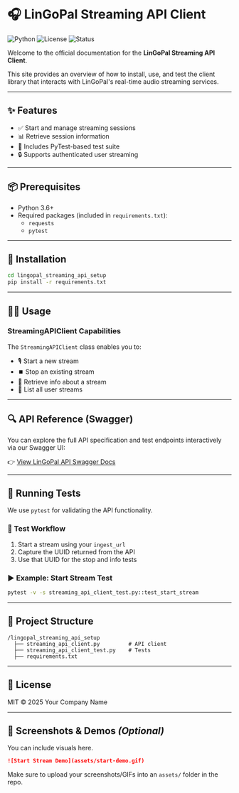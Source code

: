 
# 🎧 LinGoPal Streaming API Client

![Python](https://img.shields.io/badge/python-3.6+-blue)
![License](https://img.shields.io/badge/license-MIT-green)
![Status](https://img.shields.io/badge/status-Active-brightgreen)

Welcome to the official documentation for the **LinGoPal Streaming API Client**.

This site provides an overview of how to install, use, and test the client library that interacts with LinGoPal's real-time audio streaming services.

---

## ✨ Features

- ✅ Start and manage streaming sessions
- 📊 Retrieve session information
- 🧪 Includes PyTest-based test suite
- 🔒 Supports authenticated user streaming

---

## 📦 Prerequisites

- Python 3.6+
- Required packages (included in `requirements.txt`):
  - `requests`
  - `pytest`

---

## 🚀 Installation

```bash
cd lingopal_streaming_api_setup
pip install -r requirements.txt
```

---

## 🧑‍💻 Usage

### StreamingAPIClient Capabilities

The `StreamingAPIClient` class enables you to:

- 🎙️ Start a new stream
- ⏹️ Stop an existing stream
- 📄 Retrieve info about a stream
- 📃 List all user streams

---

## 🔍 API Reference (Swagger)

You can explore the full API specification and test endpoints interactively via our Swagger UI:

👉 [View LinGoPal API Swagger Docs](https://cs9m9ilwlg.execute-api.us-west-2.amazonaws.com/public_api_dev/swagger)

---

## 🧪 Running Tests

We use `pytest` for validating the API functionality.

### 🧭 Test Workflow

1. Start a stream using your `ingest_url`
2. Capture the UUID returned from the API
3. Use that UUID for the stop and info tests

### ▶️ Example: Start Stream Test

```bash
pytest -v -s streaming_api_client_test.py::test_start_stream
```

---

## 📁 Project Structure

```
/lingopal_streaming_api_setup
  ├── streaming_api_client.py         # API client
  ├── streaming_api_client_test.py    # Tests
  ├── requirements.txt
```

---

## 📄 License

MIT © 2025 Your Company Name

---

## 📸 Screenshots & Demos *(Optional)*

You can include visuals here.

```md
![Start Stream Demo](assets/start-demo.gif)
```

Make sure to upload your screenshots/GIFs into an `assets/` folder in the repo.
